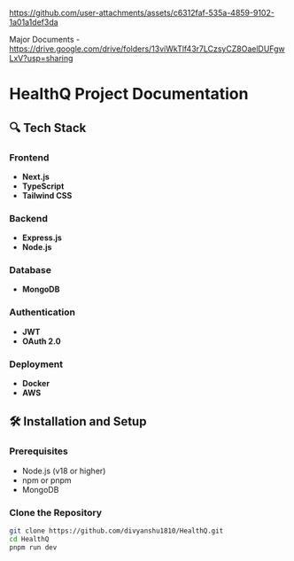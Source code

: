 https://github.com/user-attachments/assets/c6312faf-535a-4859-9102-1a01a1def3da

Major Documents - https://drive.google.com/drive/folders/13viWkTlf43r7LCzsyCZ8OaelDUFgwLxV?usp=sharing

# HealthQ Project Documentation

## 🔍 Tech Stack

### Frontend
- **Next.js**
- **TypeScript**
- **Tailwind CSS**

### Backend
- **Express.js**
- **Node.js**

### Database
- **MongoDB**

### Authentication
- **JWT**
- **OAuth 2.0**

### Deployment
- **Docker**
- **AWS**

## 🛠️ Installation and Setup

### Prerequisites
- Node.js (v18 or higher)
- npm or pnpm
- MongoDB

### Clone the Repository
```bash
git clone https://github.com/divyanshu1810/HealthQ.git
cd HealthQ
pnpm run dev
